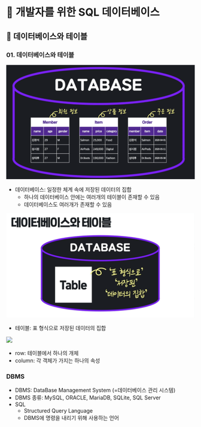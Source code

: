 # :book: 개발자를 위한 SQL 데이터베이스

## :pushpin: 데이터베이스와 테이블

### 01. 데이터베이스와 테이블

![](../images/데이터베이스.png)
- 데이터베이스: 일정한 체계 속에 저장된 데이터의 집합
  - 하나의 데이터베이스 안에는 여러개의 테이블이 존재할 수 있음
  - 데이터베이스도 여러개가 존재할 수 있음

![](../images/테이블.png)
- 테이블: 표 형식으로 저장된 데이터의 집합

![](../images/row와%20colum.png)
- row: 테이블에서 하나의 개체
- column: 각 객체가 가지는 하나의 속성 

### DBMS
- DBMS: DataBase Management System (=데이터베이스 관리 시스템)
- DBMS 종류: MySQL, ORACLE, MariaDB, SQLite, SQL Server
- SQL
  - Structured Query Language
  - DBMS에 명령을 내리기 위해 사용하는 언어
